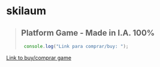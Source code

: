 # skilaum

> ## Platform Game - Made in I.A. 100%
> ```javascript
>  console.log("Link para comprar/buy: "); 
> ```
[Link to buy/comprar game](https://inijs.itch.io/skilaum 'Skilaum Game')
